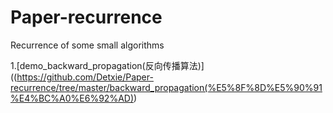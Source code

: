 # Paper-recurrence
Recurrence of some small algorithms

1.[demo_backward_propagation(反向传播算法)]((https://github.com/Detxie/Paper-recurrence/tree/master/backward_propagation(%E5%8F%8D%E5%90%91%E4%BC%A0%E6%92%AD))

